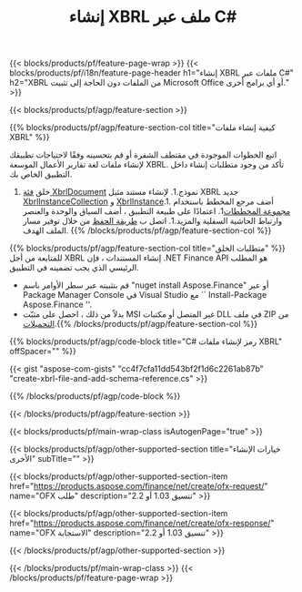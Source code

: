 ﻿---
title: إنشاء XBRL ملف عبر C#
description: نموذج التعليمات البرمجية لإنشاء ملف XBRL. استخدم API مثال الكود لإنشاء ملفات الدُفعات XBRL داخل التطبيقات المستندة إلى .NET. 
url: /ar/net/create/xbrl/
family: finance
platformtag: net
feature: create
informat: XBRL
outformat: 
otherformats: 
---
{{< blocks/products/pf/feature-page-wrap >}}
{{< blocks/products/pf/i18n/feature-page-header h1="إنشاء XBRL ملفات عبر C#" h2="XBRL من الملفات دون الحاجة إلى تثبيت Microsoft Office أو أي برامج أخرى." >}}

{{< blocks/products/pf/agp/feature-section >}}

{{% blocks/products/pf/agp/feature-section-col title="كيفية إنشاء ملفات XBRL" %}}

اتبع الخطوات الموجودة في مقتطف الشفرة أو قم بتحسينه وفقًا لاحتياجات تطبيقك لإنشاء ملفات لغة تقارير الأعمال الموسعة XBRL. تأكد من وجود متطلبات إنشاء داخل التطبيق الخاص بك.

1. خلق [فئة XbrlDocument](https://apireference.aspose.com/finance/net/aspose.finance.xbrl/xbrldocument) نموذج.1. لإنشاء مستند مثيل XBRL جديد [XbrlInstanceCollection](https://apireference.aspose.com/finance/net/aspose.finance.xbrl/xbrlinstancecollection) و [XbrlInstance](https://apireference.aspose.com/finance/net/aspose.finance.xbrl/xbrlinstance).1. أضف مرجع المخطط باستخدام [مجموعة المخططات](https://apireference.aspose.com/finance/net/aspose.finance.xbrl/schemarefcollection)1. اعتمادًا على طبيعة التطبيق ، أضف السياق والوحدة والعنصر وارتباط الحاشية السفلية والمزيد.1. اتصل ب [طريقة الحفظ](https://apireference.aspose.com/finance/net/aspose.finance.xbrl.xbrldocument/save/methods/1) من خلال توفير مسار الملف الهدف.
{{% /blocks/products/pf/agp/feature-section-col %}}

{{% blocks/products/pf/agp/feature-section-col title="متطلبات الخلق" %}}
للمتابعة من أجل XBRL إنشاء المستندات ، فإن .NET Finance API هو المطلب الرئيسي الذي يجب تضمينه في التطبيق. 
- قم بتثبيته عبر سطر الأوامر باسم "nuget install Aspose.Finance" أو عبر Package Manager Console في Visual Studio مع `` Install-Package Aspose.Finance ''.
- بدلاً من ذلك ، احصل على مثبّت MSI غير المتصل أو مكتبات DLL في ملف ZIP من [التحميلات](https://downloads.aspose.com/finance/net).{{% /blocks/products/pf/agp/feature-section-col %}}

{{% blocks/products/pf/agp/code-block title="C# رمز لإنشاء ملفات XBRL" offSpacer="" %}}

{{< gist "aspose-com-gists" "cc4f7cfa11dd543bf2f1d6c2261ab87b" "create-xbrl-file-and-add-schema-reference.cs" >}}

{{% /blocks/products/pf/agp/code-block %}}

{{< /blocks/products/pf/agp/feature-section >}}

{{< blocks/products/pf/main-wrap-class isAutogenPage="true" >}}

{{< blocks/products/pf/agp/other-supported-section title="خيارات الإنشاء الأخرى" subTitle="" >}}

{{< blocks/products/pf/agp/other-supported-section-item href="https://products.aspose.com/finance/net/create/ofx-request/" name="OFX طلب" description="تنسيق 1.03 أو 2.2" >}}

{{< blocks/products/pf/agp/other-supported-section-item href="https://products.aspose.com/finance/net/create/ofx-response/" name="OFX الاستجابة" description="تنسيق 1.03 أو 2.2" >}}

{{< /blocks/products/pf/agp/other-supported-section >}}

{{< /blocks/products/pf/main-wrap-class >}}
{{< /blocks/products/pf/feature-page-wrap >}}